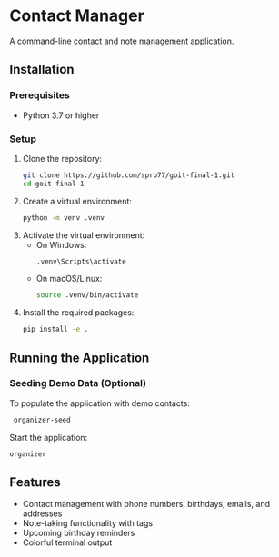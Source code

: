 # Contact Manager

A command-line contact and note management application.

## Installation

### Prerequisites
- Python 3.7 or higher

### Setup

1. Clone the repository:
    ```bash
   git clone https://github.com/spro77/goit-final-1.git
   cd goit-final-1
2. Create a virtual environment:
    ```bash
    python -m venv .venv
3. Activate the virtual environment:
    - On Windows:
        ```bash
        .venv\Scripts\activate
    - On macOS/Linux:
        ```bash
        source .venv/bin/activate
4. Install the required packages:
    ```bash
    pip install -e .
   
## Running the Application

### Seeding Demo Data (Optional)
To populate the application with demo contacts:
   ```bash
    organizer-seed
```

Start the application:
```bash
organizer
```

## Features

- Contact management with phone numbers, birthdays, emails, and addresses
- Note-taking functionality with tags
- Upcoming birthday reminders
- Colorful terminal output
